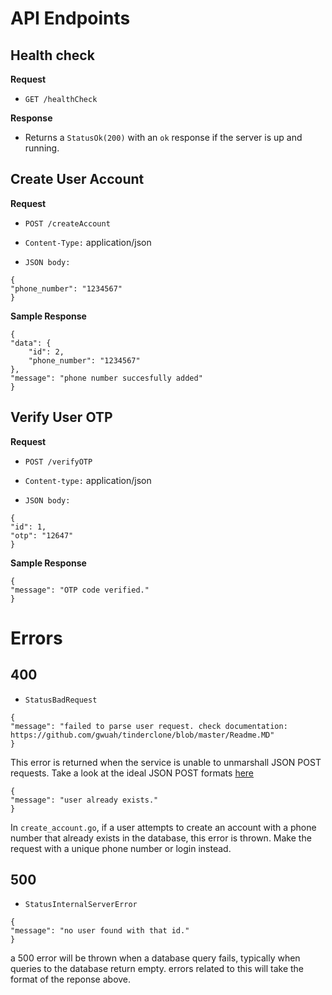 # API Endpoints

##  Health check

**Request**

+ `GET /healthCheck`

**Response**

+ Returns a `StatusOk(200)` with an `ok` response if the server is up and running.

## Create User Account

**Request**

+ `POST /createAccount`

+ `Content-Type:` application/json

+ `JSON body:` 
```
{
"phone_number": "1234567"
}
```

**Sample Response**
```
{
"data": {
    "id": 2,
    "phone_number": "1234567"
},
"message": "phone number succesfully added"
}
```

## Verify User OTP

**Request**

+ `POST /verifyOTP`

+ `Content-type:` application/json

+ `JSON body:`
```
{
"id": 1,
"otp": "12647"
}
```

**Sample Response**
```
{
"message": "OTP code verified."
}
```
# Errors

## 400

+ `StatusBadRequest`
```
{
"message": "failed to parse user request. check documentation: https://github.com/gwuah/tinderclone/blob/master/Readme.MD"
}
```
This error is returned when the service is unable to unmarshall JSON POST requests. Take a look at the ideal JSON POST formats [here]()

```
{
"message": "user already exists."
}
```
In `create_account.go`, if a user attempts to create an account with a phone number that already exists in the database, this error is thrown. Make the request with a unique phone number or login instead.

## 500

+ `StatusInternalServerError`
```
{
"message": "no user found with that id."
}
```
a 500 error will be thrown when a database query fails, typically when queries to the database return empty. errors related to this will take the format of the reponse above.